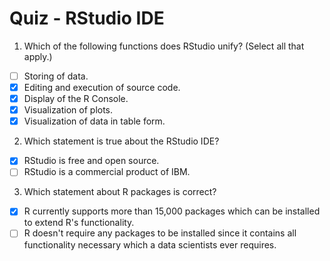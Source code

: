 # Quiz - RStudio IDE

1. Which of the following functions does RStudio unify? (Select all that apply.)
- [ ] Storing of data.
- [x] Editing and execution of source code.
- [x] Display of the R Console.
- [x] Visualization of plots.
- [x] Visualization of data in table form.

2. Which statement is true about the RStudio IDE?
- [x] RStudio is free and open source.
- [ ] RStudio is a commercial product of IBM.

3. Which statement about R packages is correct?
- [x] R currently supports more than 15,000 packages which can be installed to extend R's functionality.
- [ ] R doesn't require any packages to be installed since it contains all functionality necessary which a data scientists ever requires.
